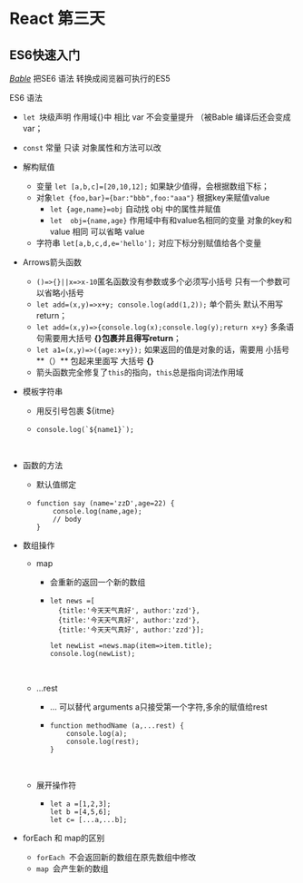 # React 第三天

 ## ES6快速入门

   [*Bable*](http://babeljs.io/)  把SE6 语法  转换成阅览器可执行的ES5

   ES6 语法

- `let `块级声明 作用域{}中 相比 var 不会变量提升 （被Bable 编译后还会变成var；

- `const`  常量 只读  对象属性和方法可以改

- 解构赋值 

  - 变量 `let [a,b,c]=[20,10,12];`  如果缺少值得，会根据数组下标；
  - 对象` let {foo,bar}={bar:"bbb",foo:"aaa"} `    根据key来赋值value
    - `let {age,name}=obj`  自动找 obj 中的属性并赋值
    - `let  obj={name,age}`    作用域中有和value名相同的变量  对象的key和value 相同 可以省略 value
  - 字符串 `let[a,b,c,d,e='hello'];`  对应下标分别赋值给各个变量 

- Arrows箭头函数 

  - `()=>{}||x=>x-10`匿名函数没有参数或多个必须写小括号  只有一个参数可以省略小括号
  - `let add=(x,y)=>x+y; console.log(add(1,2));` 单个箭头 默认不用写return；
  - `let add=(x,y)=>{console.log(x);console.log(y);return x+y}` 多条语句需要用大括号 **{}**包裹并且得写**return**；
  - `let a1=(x,y)=>({age:x+y});`  如果返回的值是对象的话，需要用 小括号**（）** 包起来里面写 大括号 **{}**
  - 箭头函数完全修复了`this`的指向，`this`总是指向词法作用域

- 模板字符串 

  - 用反引号包裹  ${itme} 

  - ```
    console.log(`${name1}`);
    ```

    ​

- 函数的方法

  - 默认值绑定

  - ```
    function say (name='zzD',age=22) {
        console.log(name,age);
        // body
    }

    ```

- 数组操作

  - map

    - 会重新的返回一个新的数组

    - ```
      let news =[
        {title:'今天天气真好', author:'zzd'},
        {title:'今天天气真好', author:'zzd'},
        {title:'今天天气真好', author:'zzd'}];

      let newList =news.map(item=>item.title);
      console.log(newList);
      ```

    ​

  - …rest 

    -  … 可以替代 arguments   a只接受第一个字符,多余的赋值给rest

    - ```
      function methodName (a,...rest) {
          console.log(a);
          console.log(rest);
      }
      ```

      ​

  - 展开操作符

    - ```
      let a =[1,2,3];
      let b =[4,5,6];
      let c= [...a,...b];

      ```




- forEach 和 map的区别	
  - `forEach `不会返回新的数组在原先数组中修改
  - `map `会产生新的数组 